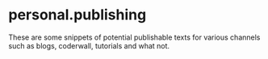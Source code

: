 personal.publishing
===================

These are some snippets of potential publishable texts for various channels such as blogs, coderwall, tutorials and what not.